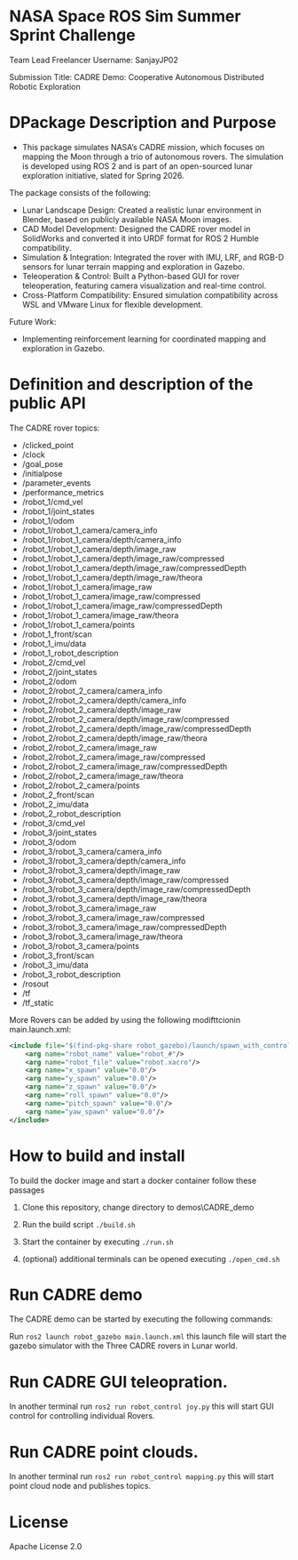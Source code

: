 # NASA Space ROS Sim Summer Sprint Challenge

Team Lead Freelancer Username: SanjayJP02

Submission Title: CADRE Demo: Cooperative Autonomous Distributed Robotic Exploration

# DPackage Description and Purpose

- This package simulates NASA’s CADRE mission, which focuses on mapping the Moon through a trio of autonomous rovers. The simulation is developed using ROS 2 and is part of an open-sourced lunar exploration initiative, slated for Spring 2026.


The package consists of the following:

- Lunar Landscape Design: Created a realistic lunar environment in Blender, based on publicly available NASA Moon images.
- CAD Model Development: Designed the CADRE rover model in SolidWorks and converted it into URDF format for ROS 2 Humble compatibility.
- Simulation & Integration: Integrated the rover with IMU, LRF, and RGB-D sensors for lunar terrain mapping and exploration in Gazebo.
- Teleoperation & Control: Built a Python-based GUI for rover teleoperation, featuring camera visualization and real-time control.
- Cross-Platform Compatibility: Ensured simulation compatibility across WSL and VMware Linux for flexible development.

Future Work:

- Implementing reinforcement learning for coordinated mapping and exploration in Gazebo.

# Definition and description of the public API


The CADRE rover topics:
- /clicked_point
- /clock
- /goal_pose
- /initialpose
- /parameter_events
- /performance_metrics
- /robot_1/cmd_vel
- /robot_1/joint_states
- /robot_1/odom
- /robot_1/robot_1_camera/camera_info
- /robot_1/robot_1_camera/depth/camera_info
- /robot_1/robot_1_camera/depth/image_raw
- /robot_1/robot_1_camera/depth/image_raw/compressed
- /robot_1/robot_1_camera/depth/image_raw/compressedDepth
- /robot_1/robot_1_camera/depth/image_raw/theora
- /robot_1/robot_1_camera/image_raw
- /robot_1/robot_1_camera/image_raw/compressed
- /robot_1/robot_1_camera/image_raw/compressedDepth
- /robot_1/robot_1_camera/image_raw/theora
- /robot_1/robot_1_camera/points
- /robot_1_front/scan
- /robot_1_imu/data
- /robot_1_robot_description
- /robot_2/cmd_vel
- /robot_2/joint_states
- /robot_2/odom
- /robot_2/robot_2_camera/camera_info
- /robot_2/robot_2_camera/depth/camera_info
- /robot_2/robot_2_camera/depth/image_raw
- /robot_2/robot_2_camera/depth/image_raw/compressed
- /robot_2/robot_2_camera/depth/image_raw/compressedDepth
- /robot_2/robot_2_camera/depth/image_raw/theora
- /robot_2/robot_2_camera/image_raw
- /robot_2/robot_2_camera/image_raw/compressed
- /robot_2/robot_2_camera/image_raw/compressedDepth
- /robot_2/robot_2_camera/image_raw/theora
- /robot_2/robot_2_camera/points
- /robot_2_front/scan
- /robot_2_imu/data
- /robot_2_robot_description
- /robot_3/cmd_vel
- /robot_3/joint_states
- /robot_3/odom
- /robot_3/robot_3_camera/camera_info
- /robot_3/robot_3_camera/depth/camera_info
- /robot_3/robot_3_camera/depth/image_raw
- /robot_3/robot_3_camera/depth/image_raw/compressed
- /robot_3/robot_3_camera/depth/image_raw/compressedDepth
- /robot_3/robot_3_camera/depth/image_raw/theora
- /robot_3/robot_3_camera/image_raw
- /robot_3/robot_3_camera/image_raw/compressed
- /robot_3/robot_3_camera/image_raw/compressedDepth
- /robot_3/robot_3_camera/image_raw/theora
- /robot_3/robot_3_camera/points
- /robot_3_front/scan
- /robot_3_imu/data
- /robot_3_robot_description
- /rosout
- /tf
- /tf_static


More Rovers can be added by using the following modifttcionin main.launch.xml:

```xml
<include file="$(find-pkg-share robot_gazebo)/launch/spawn_with_control.launch.xml">
    <arg name="robot_name" value="robot_#"/>
    <arg name="robot_file" value="robot.xacro"/>
    <arg name="x_spawn" value="0.0"/>
    <arg name="y_spawn" value="0.0"/>
    <arg name="z_spawn" value="0.0"/>
    <arg name="roll_spawn" value="0.0"/>
    <arg name="pitch_spawn" value="0.0"/>
    <arg name="yaw_spawn" value="0.0"/>
</include>
```

# How to build and install

To build the docker image and start a docker container follow these passages

1. Clone this repository, change directory to demos\CADRE_demo

2. Run the build script ```./build.sh```

3. Start the container by executing ```./run.sh```

4. (optional) additional terminals can be opened executing ```./open_cmd.sh```

# Run CADRE demo

The CADRE demo can be started by executing the following commands:

Run ```ros2 launch robot_gazebo main.launch.xml``` this launch file will start the gazebo simulator with the Three CADRE rovers in Lunar world.


# Run CADRE GUI teleopration.

In another terminal run ```ros2 run robot_control joy.py``` this will start GUI control for controlling individual Rovers.

# Run CADRE point clouds.

In another terminal run ```ros2 run robot_control mapping.py``` this will start point cloud node and publishes topics.



# License

Apache License 2.0